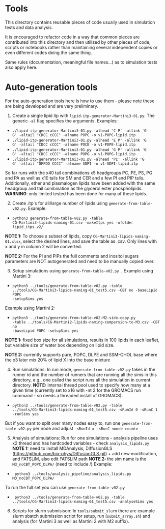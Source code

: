 # Tools

This directory contains reusable pieces of code usually used in simulation tests and data analysis.

It is encouraged to refactor code in a way that common pieces are contributed into this directory and
then utilized by other pieces of code, scripts or notebooks
rather than maintaining several independent copies or even different codes doing the same thing.

Same rules (documentation, meaningful file names...) as to simulation tests also apply here.


# Auto-generation tools

For the auto-generation tools here is how to use them - please note these are being developed and are very preliminary.

1) Create a single lipid itp with <code>lipid-itp-generator-Martini3-01.py</code>. The generic <code>-al</code> flag specifies the arguments. Examples:
- <code>./lipid-itp-generator-Martini3-01.py -alhead 'C P' -allink 'G G' -altail "CDCC cCCC"  -alname POPC -o v1-POPC-lipid.itp </code>
- <code>./lipid-itp-generator-Martini3-01.py -alhead 'E P' -allink 'G G' -altail "CDCC cCCC"  -alname POCE -o v1-POPE-lipid.itp </code>
- <code>./lipid-itp-generator-Martini3-01.py -alhead 'G P' -allink 'G G' -altail "CDCC cCCC"  -alname POPG -o v1-POPG-lipid.itp </code>
- <code>./lipid-itp-generator-Martini3-01.py -alhead 'PI'  -allink 'G G' -altail "DFFDD CCCC" -alname SDPI -o v1-SDPI-lipid.itp </code>

So far runs with the x40 tail combinations x5 headgroups PC, PE, PS, PG and PA as well as x10 tails for SM and CER and a few PI and PIP tails. 
Additionally, ether and plasmalogen lipids have been added with the same headgroup and tail combination as the glycerol ester phospholipids.
**WARNING**: only limited tested has been done for many of these lipids. 


2) Create .itp's for all/large number of lipids using <code>generate-from-table-v02.py</code>. Example:
- <code>python3 generate-from-table-v02.py -table CG-Martini3-lipids-naming-01.csv -makeItps yes -ofolder lipid_itps_v2/ </code>

**NOTE 1:** To choose a subset of lipids, copy <code>CG-Martini3-lipids-naming-01.xlsx</code>, select the desired lines, and save the table as .csv. Only lines with x and y in column 2 will be converted.

**NOTE 2:** For the PI and PIPs the full comments and inositol sugars parameters are NOT autogenerated and need to be manually copied over.

3) Setup simulations using <code>generate-from-table-v02.py </code>. Example using Martini 3:
- <code>python3 ../tools/generate-from-table-v02.py -table ../tools/CG-Martini3-lipids-naming-01_test5.csv -CBT no -baseLipid POPC -setupSims yes</code>

Example using Martini 2:
- <code>python3 ../tools/generate-from-table-v02-M2-side-copy.py -table ../tools/CG-Martini2-lipids-naming-comparsion-to-M3.csv -CBT no -baseLipid POPC -setupSims yes</code>

**NOTE 1:** fixed box size for all simulations, results in 100 lipids in each leaflet, but variable size of water box depending on lipid size.

**NOTE 2:** currently supports pure, POPC, DLPE and SSM-CHOL base where the x3 later mix 20% of lipid X into the base mixture

4) Run simulations: In run mode, <code>generate-from-table-v02.py</code> takes in the runner id and the number of runners that are running all the sims in this directory, e.g., one called the script runs all the simulation in current directory.
**NOTE:** internal thread pool used to specify how many at a given time (currently set to x16 with -nt 2 for the GROMACS run command - so needs a threaded install of GROMACS).
- <code>python3 ../tools/generate-from-table-v02.py -table ../tools/CG-Martini3-lipids-naming-01_test5.csv -sRunId 0 -sRunC 1 -runSims yes</code>

But if you want to split over many nodes easy to, run one <code>generate-from-table-v02.py</code> per node and adjust <code>-sRunId x -sRunC \<node count\></code>

5) Analysis of simulations: Run for one simulations - analysis pipeline uses x2 thread and has hardcoded variables - check <code>analysis_lipids.py</code>
**NOTE 1:** need to install MDAnalysis, DiffusionGLS (https://github.com/bio-phys/DiffusionGLS.git) + add new modification, and FATSLiM, also edit FATSLiM path
**NOTE 2:** the sim name is the <code>M3_noCBT_POPC_DLPA/</code> (need to include /)
Example:
- <code> python3 ../tools/analysis_pipeline/analysis_lipids.py M3_noCBT_POPC_DLPA/ </code>

To run the full set you can use <code>generate-from-table-v02.py</code>
- <code> python3 ../tools/generate-from-table-v02.py -table ../tools/CG-Martini3-lipids-naming-01_test5.csv -analyseSims yes </code>

6) Scripts for slurm submisison: In <code>tools/submit_slurm</code> there are example slurm sbatch submission script for setup, run (<code>submit_array.sh</code>) and analysis (for Martini 3 as well as Martini 2 with M2 suffix).
